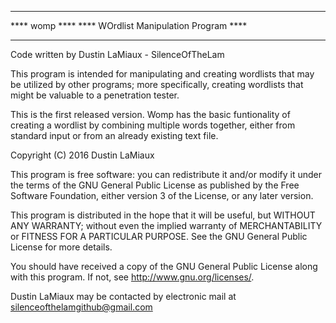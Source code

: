 ***************************************
****		womp		   ****
**** WOrdlist Manipulation Program ****
***************************************

Code written by Dustin LaMiaux - SilenceOfTheLam

This program is intended for manipulating and creating wordlists that may be utilized by other programs; more specifically, creating wordlists that might be valuable to a penetration tester. 

This is the first released version. Womp has the basic funtionality of creating a wordlist by combining multiple words together, either from standard input or from an already existing text file.

Copyright (C) 2016 Dustin LaMiaux

This program is free software: you can redistribute it and/or modify
it under the terms of the GNU General Public License as published by
the Free Software Foundation, either version 3 of the License, or
any later version.

This program is distributed in the hope that it will be useful,
but WITHOUT ANY WARRANTY; without even the implied warranty of
MERCHANTABILITY or FITNESS FOR A PARTICULAR PURPOSE.  See the
GNU General Public License for more details.

You should have received a copy of the GNU General Public License
along with this program.  If not, see <http://www.gnu.org/licenses/>.

Dustin LaMiaux may be contacted by electronic mail at <a href="mailto:silenceofthelamgithub@gmail.com">silenceofthelamgithub@gmail.com</a>
